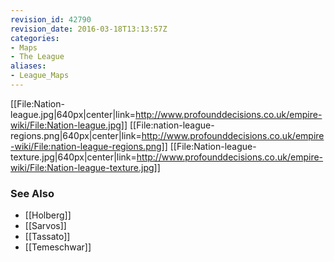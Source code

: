 ```yaml
---
revision_id: 42790
revision_date: 2016-03-18T13:13:57Z
categories:
- Maps
- The League
aliases:
- League_Maps
---
```



[[File:Nation-league.jpg|640px|center|link=http://www.profounddecisions.co.uk/empire-wiki/File:Nation-league.jpg]]
[[File:nation-league-regions.png|640px|center|link=http://www.profounddecisions.co.uk/empire-wiki/File:nation-league-regions.png]]
[[File:Nation-league-texture.jpg|640px|center|link=http://www.profounddecisions.co.uk/empire-wiki/File:Nation-league-texture.jpg]]

### See Also
* [[Holberg]]
* [[Sarvos]]
* [[Tassato]]
* [[Temeschwar]]




